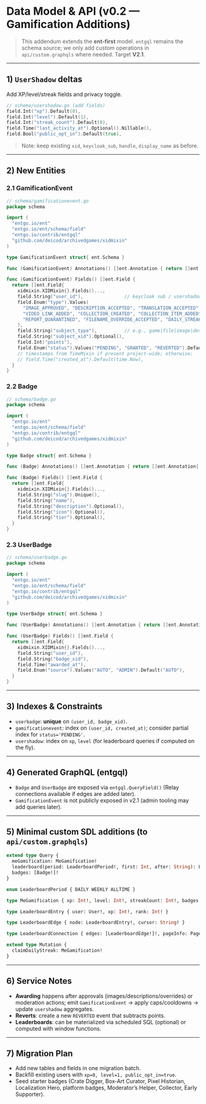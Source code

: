 # Data Model & API (v0.2 — Gamification Additions)

> This addendum extends the **ent‑first** model. `entgql` remains the schema source; we only add custom operations in `api/custom.graphqls` where needed. Target **V2.1**.

---

## 1) `UserShadow` deltas
Add XP/level/streak fields and privacy toggle.

```go
// schema/usershadow.go (add fields)
field.Int("xp").Default(0),
field.Int("level").Default(1),
field.Int("streak_count").Default(0),
field.Time("last_activity_at").Optional().Nillable(),
field.Bool("public_opt_in").Default(true),
```

> Note: keep existing `xid`, `keycloak_sub`, `handle`, `display_name` as before.

---

## 2) New Entities

### 2.1 GamificationEvent
```go
// schema/gamificationevent.go
package schema

import (
  "entgo.io/ent"
  "entgo.io/ent/schema/field"
  "entgo.io/contrib/entgql"
  "github.com/deicod/archivedgames/xidmixin"
)

type GamificationEvent struct{ ent.Schema }

func (GamificationEvent) Annotations() []ent.Annotation { return []ent.Annotation{ /* admin queries only later */ } }

func (GamificationEvent) Fields() []ent.Field {
  return []ent.Field{
    xidmixin.XIDMixin{}.Fields()...,
    field.String("user_id"),               // keycloak sub / usershadow foreign key (string)
    field.Enum("type").Values(
      "IMAGE_APPROVED", "DESCRIPTION_ACCEPTED", "TRANSLATION_ACCEPTED",
      "VIDEO_LINK_ADDED", "COLLECTION_CREATED", "COLLECTION_ITEM_ADDED",
      "REPORT_QUARANTINED", "FILENAME_OVERRIDE_ACCEPTED", "DAILY_STREAK_CLAIMED",
    ),
    field.String("subject_type"),          // e.g., game|file|image|description
    field.String("subject_xid").Optional(),
    field.Int("points"),
    field.Enum("status").Values("PENDING", "GRANTED", "REVERTED").Default("GRANTED").Annotations(entgql.OrderField("status")),
    // timestamps from TimeMixin if present project‑wide; otherwise:
    // field.Time("created_at").Default(time.Now),
  }
}
```

### 2.2 Badge
```go
// schema/badge.go
package schema

import (
  "entgo.io/ent"
  "entgo.io/ent/schema/field"
  "entgo.io/contrib/entgql"
  "github.com/deicod/archivedgames/xidmixin"
)

type Badge struct{ ent.Schema }

func (Badge) Annotations() []ent.Annotation { return []ent.Annotation{ entgql.QueryField() } }

func (Badge) Fields() []ent.Field {
  return []ent.Field{
    xidmixin.XIDMixin{}.Fields()...,
    field.String("slug").Unique(),
    field.String("name"),
    field.String("description").Optional(),
    field.String("icon").Optional(),
    field.String("tier").Optional(),
  }
}
```

### 2.3 UserBadge
```go
// schema/userbadge.go
package schema

import (
  "entgo.io/ent"
  "entgo.io/ent/schema/field"
  "entgo.io/contrib/entgql"
  "github.com/deicod/archivedgames/xidmixin"
)

type UserBadge struct{ ent.Schema }

func (UserBadge) Annotations() []ent.Annotation { return []ent.Annotation{ entgql.QueryField() } }

func (UserBadge) Fields() []ent.Field {
  return []ent.Field{
    xidmixin.XIDMixin{}.Fields()...,
    field.String("user_id"),
    field.String("badge_xid"),
    field.Time("awarded_at"),
    field.Enum("source").Values("AUTO", "ADMIN").Default("AUTO"),
  }
}
```

---

## 3) Indexes & Constraints
- `userbadge`: **unique** on `(user_id, badge_xid)`.
- `gamificationevent`: index on `(user_id, created_at)`; consider partial index for `status='PENDING'`.
- `usershadow`: index on `xp`, `level` (for leaderboard queries if computed on the fly).

---

## 4) Generated GraphQL (entgql)
- `Badge` and `UserBadge` are exposed via `entgql.QueryField()` (Relay connections available if edges are added later).
- `GamificationEvent` is not publicly exposed in v2.1 (admin tooling may add queries later).

---

## 5) Minimal custom SDL additions (to `api/custom.graphqls`)
```graphql
extend type Query {
  meGamification: MeGamification!
  leaderboard(period: LeaderboardPeriod!, first: Int, after: String): LeaderboardConnection!
  badges: [Badge!]!
}

enum LeaderboardPeriod { DAILY WEEKLY ALLTIME }

type MeGamification { xp: Int!, level: Int!, streakCount: Int!, badges: [Badge!]! }

type LeaderboardEntry { user: User!, xp: Int!, rank: Int! }

type LeaderboardEdge { node: LeaderboardEntry!, cursor: String! }

type LeaderboardConnection { edges: [LeaderboardEdge!]!, pageInfo: PageInfo!, totalCount: Int! }

extend type Mutation {
  claimDailyStreak: MeGamification!
}
```

---

## 6) Service Notes
- **Awarding** happens after approvals (images/descriptions/overrides) or moderation actions; emit `GamificationEvent` → apply caps/cooldowns → update `usershadow` aggregates.
- **Reverts**: create a new `REVERTED` event that subtracts points.
- **Leaderboards**: can be materialized via scheduled SQL (optional) or computed with window functions.

---

## 7) Migration Plan
- Add new tables and fields in one migration batch.
- Backfill existing users with `xp=0, level=1, public_opt_in=true`.
- Seed starter badges (Crate Digger, Box‑Art Curator, Pixel Historian, Localization Hero, platform badges, Moderator’s Helper, Collector, Early Supporter).
